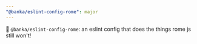 ```yaml
---
"@banka/eslint-config-rome": major
---
```


🎉 `@banka/eslint-config-rome`: an eslint config that does the things rome js still won't!

